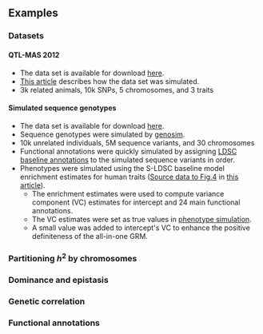 ## Examples

### Datasets

#### QTL-MAS 2012
- The data set is available for download [here](https://github.com/jiang18/mph/raw/main/examples/QTL-MAS-2012.zip).
- [This article](https://pubmed.ncbi.nlm.nih.gov/25519515/) describes how the data set was simulated.
- 3k related animals, 10k SNPs, 5 chromosomes, and 3 traits

#### Simulated sequence genotypes
- The data set is available for download [here]().
- Sequence genotypes were simulated by [genosim](https://aipl.arsusda.gov/software/genosim/).
- 10k unrelated individuals, 5M sequence variants, and 30 chromosomes
- Functional annotations were quickly simulated by assigning [LDSC baseline annotations](https://console.cloud.google.com/storage/browser/_details/broad-alkesgroup-public-requester-pays/LDSCORE/1000G_Phase3_baseline_ldscores.tgz) to the simulated sequence variants in order.
- Phenotypes were simulated using the S-LDSC baseline model enrichment estimates for human traits ([Source data to Fig.4](https://www.nature.com/articles/ng.3404#MOESM30) in [this article](https://www.nature.com/articles/ng.3404)).
    - The enrichment estimates were used to compute variance component (VC) estimates for intercept and 24 main functional annotations.
    - The VC estimates were set as true values in [phenotype simulation](options.md#simulation).
    - A small value was added to intercept's VC to enhance the positive definiteness of the all-in-one GRM. 

### Partitioning *h*<sup>2</sup> by chromosomes

### Dominance and epistasis

### Genetic correlation

### Functional annotations

